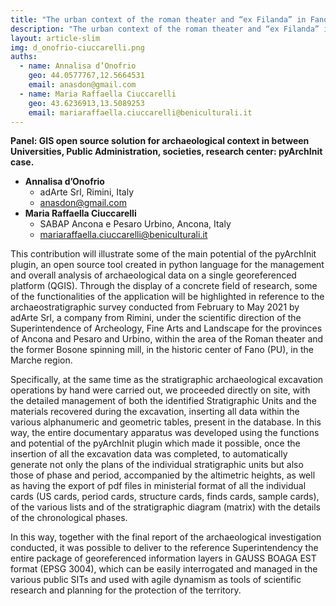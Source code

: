 ```yaml
---
title: "The urban context of the roman theater and “ex Filanda” in Fano (PU)"
description: "The urban context of the roman theater and “ex Filanda” in Fano (PU)"
layout: article-slim
img: d_onofrio-ciuccarelli.png
auths:
  - name: Annalisa d’Onofrio
    geo: 44.0577767,12.5664531
    email: anasdon@gmail.com
  - name: Maria Raffaella Ciuccarelli
    geo: 43.6236913,13.5089253
    email: mariaraffaella.ciuccarelli@beniculturali.it
---
```


**Panel: GIS open source solution for archaeological context in between Universities, Public Administration, societies, research center: pyArchInit case.**

- **Annalisa d’Onofrio**
  - adArte Srl, Rimini, Italy
  - [anasdon@gmail.com](mailto:anasdon@gmail.com)
- **Maria Raffaella Ciuccarelli**
  - SABAP Ancona e Pesaro Urbino, Ancona, Italy
  - [mariaraffaella.ciuccarelli@beniculturali.it](mariaraffaella.ciuccarelli@beniculturali.it)

This contribution will illustrate some of the main potential of the pyArchInit plugin, 
an open source tool created in python language for the management and overall analysis of 
archaeological data on a single georeferenced platform (QGIS). Through the display of a 
concrete field of research, some of the functionalities of the application will be highlighted 
in reference to the archaeostratigraphic survey conducted from February to May 2021 by adArte Srl, 
a company from Rimini, under the scientific direction of the Superintendence of Archeology, 
Fine Arts and Landscape for the provinces of Ancona and Pesaro and Urbino, within the area of 
the Roman theater and the former Bosone spinning mill, in the historic center of Fano (PU), in the Marche region.

Specifically, at the same time as the stratigraphic archaeological excavation operations by hand were 
carried out, we proceeded directly on site, with the detailed management of both the identified 
Stratigraphic Units and the materials recovered during the excavation, inserting all data within the 
various alphanumeric and geometric tables, present in the database. In this way, the entire documentary 
apparatus was developed using the functions and potential of the pyArchInit plugin which made it possible, 
once the insertion of all the excavation data was completed, to automatically generate not only the 
plans of the individual stratigraphic units but also those of phase and period, accompanied by the 
altimetric heights, as well as having the export of pdf files in ministerial format of all the 
individual cards (US cards, period cards, structure cards, finds cards, sample cards), of the various 
lists and of the stratigraphic diagram (matrix) with the details of the chronological phases.

In this way, together with the final report of the archaeological investigation conducted, 
it was possible to deliver to the reference Superintendency the entire package of georeferenced 
information layers in GAUSS BOAGA EST format (EPSG 3004), which can be easily interrogated and managed 
in the various public SITs and used with agile dynamism as tools of scientific research and 
planning for the protection of the territory.
